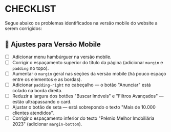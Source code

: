 # CHECKLIST

Segue abaixo os problemas identificados na versão mobile do website a serem corrigidos:

## 📱 Ajustes para Versão Mobile

- [ ] Adicionar menu hambúrguer na versão mobile.
- [ ] Corrigir o espaçamento superior do título da página (adicionar `margin` e `padding` no topo).
- [ ] Aumentar o `margin` geral nas seções da versão mobile (há pouco espaço entre os elementos e as bordas).
- [ ] Adicionar `padding-right` no cabeçalho — o botão "Anunciar" está colado na borda direita.
- [ ] Reduzir a largura dos botões "Buscar Imóveis" e "Filtros Avançados" — estão ultrapassando o card.
- [ ] Ajustar o botão de seta — está sobrepondo o texto "Mais de 10.000 clientes atendidos".
- [ ] Corrigir o espaçamento inferior do texto "Prêmio Melhor Imobiliária 2023" (adicionar `margin-bottom`).
